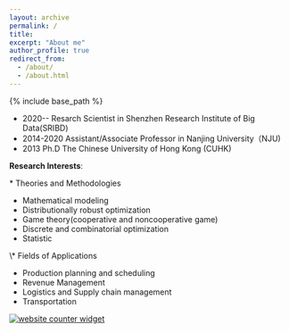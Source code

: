 ```yaml
---
layout: archive
permalink: /
title: 
excerpt: "About me"
author_profile: true
redirect_from: 
  - /about/
  - /about.html
---
```

{% include base_path %}


* 2020--      Resarch Scientist in Shenzhen Research Institute of Big Data(SRIBD)
* 2014-2020   Assistant/Associate Professor in Nanjing University（NJU)
* 2013 Ph.D   The Chinese University of Hong Kong (CUHK)

**Research Interests**: 

\* Theories and Methodologies

 - Mathematical modeling
 - Distributionally robust optimization
 - Game theory(cooperative and noncooperative game)
 - Discrete and combinatorial optimization
 - Statistic


\\* Fields of Applications
- Production planning and scheduling
- Revenue Management
- Logistics and Supply chain management
- Transportation




<div id="sfca65yz9mwqd6fhn1rfutkx62b9g3mbg36"></div><noscript><a href="https://www.freecounterstat.com" title="website counter widget"><img src="https://counter3.stat.ovh/private/freecounterstat.php?c=a65yz9mwqd6fhn1rfutkx62b9g3mbg36" border="0" title="website counter widget" alt="website counter widget"></a></noscript>


